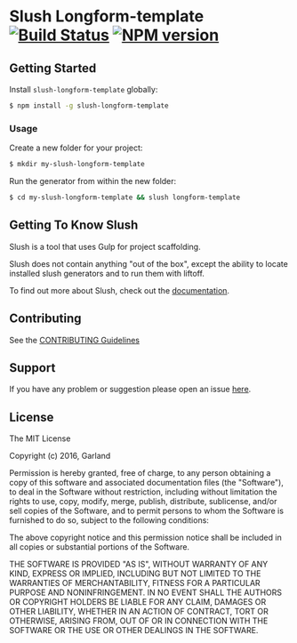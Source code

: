 # Slush Longform-template [![Build Status](https://secure.travis-ci.org/sgpotts/slush-longform-template.png?branch=master)](https://travis-ci.org/sgpotts/slush-longform-template) [![NPM version](https://badge-me.herokuapp.com/api/npm/slush-longform-template.png)](http://badges.enytc.com/for/npm/slush-longform-template)

> 


## Getting Started

Install `slush-longform-template` globally:

```bash
$ npm install -g slush-longform-template
```

### Usage

Create a new folder for your project:

```bash
$ mkdir my-slush-longform-template
```

Run the generator from within the new folder:

```bash
$ cd my-slush-longform-template && slush longform-template
```

## Getting To Know Slush

Slush is a tool that uses Gulp for project scaffolding.

Slush does not contain anything "out of the box", except the ability to locate installed slush generators and to run them with liftoff.

To find out more about Slush, check out the [documentation](https://github.com/slushjs/slush).

## Contributing

See the [CONTRIBUTING Guidelines](https://github.com/sgpotts/slush-longform-template/blob/master/CONTRIBUTING.md)

## Support
If you have any problem or suggestion please open an issue [here](https://github.com/sgpotts/slush-longform-template/issues).

## License 

The MIT License

Copyright (c) 2016, Garland

Permission is hereby granted, free of charge, to any person
obtaining a copy of this software and associated documentation
files (the "Software"), to deal in the Software without
restriction, including without limitation the rights to use,
copy, modify, merge, publish, distribute, sublicense, and/or sell
copies of the Software, and to permit persons to whom the
Software is furnished to do so, subject to the following
conditions:

The above copyright notice and this permission notice shall be
included in all copies or substantial portions of the Software.

THE SOFTWARE IS PROVIDED "AS IS", WITHOUT WARRANTY OF ANY KIND,
EXPRESS OR IMPLIED, INCLUDING BUT NOT LIMITED TO THE WARRANTIES
OF MERCHANTABILITY, FITNESS FOR A PARTICULAR PURPOSE AND
NONINFRINGEMENT. IN NO EVENT SHALL THE AUTHORS OR COPYRIGHT
HOLDERS BE LIABLE FOR ANY CLAIM, DAMAGES OR OTHER LIABILITY,
WHETHER IN AN ACTION OF CONTRACT, TORT OR OTHERWISE, ARISING
FROM, OUT OF OR IN CONNECTION WITH THE SOFTWARE OR THE USE OR
OTHER DEALINGS IN THE SOFTWARE.

